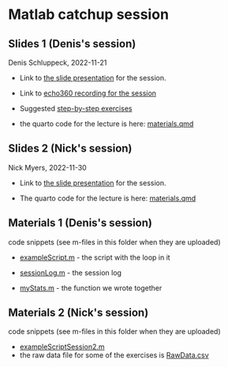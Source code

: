# Matlab catchup session



## Slides 1 (Denis's session)

Denis Schluppeck, 2022-11-21

- Link to [the slide presentation](./materials.html) for the session.

- Link to [echo360 recording for the session](https://echo360.org.uk/media/c37b57cb-be4f-4b39-98c4-c0c5493bafb1/public)

- Suggested [step-by-step exercises](https://schluppeck.github.io/learningMatlab/aToZ-intro/)

- the quarto code for the lecture is here: [materials.qmd](./materials.qmd)

## Slides 2 (Nick's session)

Nick Myers, 2022-11-30

- Link to [the slide presentation](./Matlab-Materials-2.html) for the session.

- The quarto code for the lecture is here: [materials.qmd](./Matlab-Materials-2.qmd)

<!-- Link to [echo360 recording for the session](https://echo360.org.uk/media/c37b57cb-be4f-4b39-98c4-c0c5493bafb1/public) 

Suggested [step-by-step exercises](https://schluppeck.github.io/learningMatlab/aToZ-intro/)

!-->

## Materials 1 (Denis's session)

code snippets (see m-files in this folder when they are uploaded)

- [exampleScript.m](./exampleScript.m) - the script with the loop in it

- [sessionLog.m](./sessionLog.m) - the session log

- [myStats.m](./myStats.m) - the function we wrote together
  

## Materials 2 (Nick's session)

code snippets (see m-files in this folder when they are uploaded)

- [exampleScriptSession2.m](./exampleScriptSession2.m) 
- the raw data file for some of the exercises is [RawData.csv](RawData.csv)